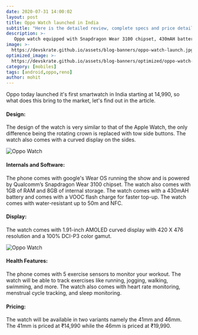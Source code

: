 ```yaml
---
date: 2020-07-31 14:00:02
layout: post
title: Oppo Watch launched in India
subtitle: "Here is the detailed review, complete specs and price details"
description: >-
   Oppo watch equipped with Snapdragon Wear 3100 chipset, 430mAH battery and more launched in india here is everything you need to know.
image: >-
  https://devskrate.github.io/assets/blog-banners/oppo-watch-launch.jpg
optimized_image: >-
  https://devskrate.github.io/assets/blog-banners/optimized/oppo-watch-launch-2020.webp
category: [mobiles]
tags: [android,oppo,reno]
author: mohit
---
```

Oppo today launched it's first smartwatch in India starting at 14,990, so what does this bring to the market, let's find out in the article.
#### Design:
The design of the watch is very similar to that of the Apple Watch, the only difference being the rotating crown is replaced with tow side buttons. The watch also comes with a curved display on the sides.

![Oppo Watch](https://devskrate.github.io/assets/images/oppo/oppo_watch_design.png)

#### Internals and Software:
The phone comes with google's Wear OS running the show and is powered by Qualcomm’s Snapdragon Wear 3100 chipset. The watch also comes with 1GB of RAM and 8GB of internal storage. The watch comes with a 430mAH battery and comes with a VOOC flash charge for faster top-up. The watch comes with water-resistant up to 50m and NFC.

#### Display:
The watch comes with 1.91-inch AMOLED curved display with 420 X 476 resolution and a 100% DCI-P3 color gamut.   

![Oppo Watch](https://devskrate.github.io/assets/images/oppo/oppo_watch_display.png)

#### Health Features:
The phone comes with 5 exercise sensors to monitor your workout. The watch will be able to track exercises like running, jogging, walking, swimming, and more. The watch also comes with heart rate monitoring, menstrual cycle tracking, and sleep monitoring.

#### Pricing:
The watch will be available in two variants namely the 41mm and 46mm. The 41mm is priced at ₹14,990 while the 46mm is priced at ₹19,990. 
